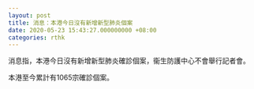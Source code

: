 ```yaml
---
layout: post
title: 消息：本港今日沒有新增新型肺炎個案
date: 2020-05-23 15:43:27.000000000 +08:00
categories: rthk
---
```


消息指，本港今日沒有新增新型肺炎確診個案，衞生防護中心不會舉行記者會。

本港至今累計有1065宗確診個案。
